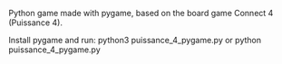 Python game made with pygame, based on the board game Connect 4 (Puissance 4).

Install pygame and run: python3 puissance_4_pygame.py or python puissance_4_pygame.py
